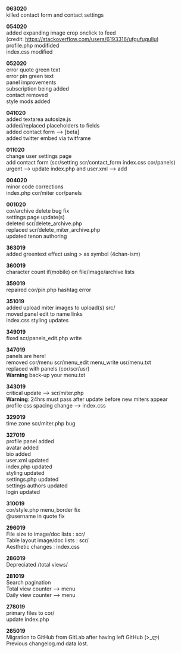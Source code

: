 **063020**  
killed contact form and contact settings

**054020**  
added expanding image crop onclick to feed  
(credit: https://stackoverflow.com/users/6193316/ufgufugullu)  
profile.php modifided  
index.css modified

**052020**  
error quote green text  
error pin green text  
panel improvements  
subscription being added  
contact removed  
style mods added

**041020**  
added textarea autosize.js  
added/replaced placeholders to fields  
added contact form --> [beta]  
added twitter embed via twitframe

**011020**  
change user settings page  
add contact form (scr/setting scr/contact_form index.css cor/panels)  
urgent --> update index.php and user.xml --> add <email></email>

**004020**  
minor code corrections  
index.php cor/miter cor/panels

**001020**  
cor/archive delete bug fix  
settings page update(s)  
deleted scr/delete_archive.php  
replaced scr/delete_miter_archive.php  
updated tenon authoring

**363019**  
added greentext effect using > as symbol (4chan-ism)

**360019**  
character count if(mobile) on file/image/archive lists

**359019**  
repaired cor/pin.php hashtag error  

**351019**  
added upload miter images to upload(s) src/  
moved panel edit to name links  
index.css styling updates

**349019**  
fixed scr/panels_edit.php write 

**347019**  
panels are here!  
removed cor/menu scr/menu_edit menu_write usr/menu.txt  
replaced with panels (cor/scr/usr)  
**Warning** back-up your menu.txt

**343019**  
critical update --> scr/miter.php  
**Warning**: 24hrs must pass after update before new miters appear  
profile css spacing change --> index.css

**329019**  
time zone scr/miter.php bug

**327019**  
profile panel added  
avatar added  
bio added  
user.xml updated  
index.php updated  
styling updated  
settings.php updated  
settings authors updated  
login updated

**310019**  
cor/style.php menu_border fix  
@username in quote fix  

**296019**  
File size to image/doc lists : scr/  
Table layout image/doc lists : scr/  
Aesthetic changes : index.css  

**286019**  
Depreciated /total views/

**281019**  
Search pagination  
Total view counter --> menu  
Daily view counter --> menu

**278019**  
primary files to cor/  
update index.php

**265019**  
Migration to GitHub from GitLab after having left GitHub (>_ლ)  
Previous changelog.md data lost.
